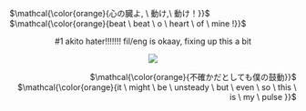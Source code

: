 <p align="left">
$\mathcal{\color{orange}{心の臓よ, \ 動け,\ 動け！}}$ <br> $\mathcal{\color{orange}{beat \ beat \ o \ heart \ of \ mine !}}$
</p>

<p align="center">
#1 akito hater!!!!!!! fil/eng is okaay, fixing up this a bit

<p align="center">
<img src="[https://media1.tenor.com/m/39aIuAIYANcAAAAC/akito-akito-shinonome.gif](https://media1.tenor.com/m/I5QACNELP4kAAAAC/akitouya42069-akito-shinonome.gif)"/> 
</p>

<p align="right">
$\mathcal{\color{orange}{不確かだとしても僕の鼓動}}$ <br> $\mathcal{\color{orange}{it \ might \ be \ unsteady \ but \ even \ so \ this \ is \ my \ pulse }}$
</p>
